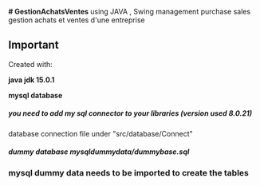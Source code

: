 **# GestionAchatsVentes**
using JAVA , Swing management purchase sales gestion achats et ventes d'une entreprise

## Important

Created with:

**java jdk 15.0.1**

**mysql database**

##### **you need to add my sql connector to your libraries (version used 8.0.21)**

database connection file under "src/database/Connect"

##### dummy database mysqldummydata/dummybase.sql

### **mysql dummy data needs to be imported to create the tables**




